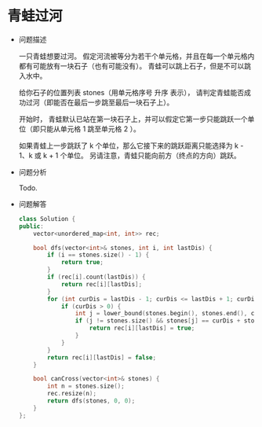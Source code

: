# 青蛙过河



- 问题描述

  一只青蛙想要过河。 假定河流被等分为若干个单元格，并且在每一个单元格内都有可能放有一块石子（也有可能没有）。 青蛙可以跳上石子，但是不可以跳入水中。

  给你石子的位置列表 stones（用单元格序号 升序 表示）， 请判定青蛙能否成功过河（即能否在最后一步跳至最后一块石子上）。

  开始时， 青蛙默认已站在第一块石子上，并可以假定它第一步只能跳跃一个单位（即只能从单元格 1 跳至单元格 2 ）。

  如果青蛙上一步跳跃了 k 个单位，那么它接下来的跳跃距离只能选择为 k - 1、k 或 k + 1 个单位。 另请注意，青蛙只能向前方（终点的方向）跳跃。




- 问题分析

  Todo.



- 问题解答

  ```c++
  class Solution {
  public:
      vector<unordered_map<int, int>> rec;
  
      bool dfs(vector<int>& stones, int i, int lastDis) {
          if (i == stones.size() - 1) {
              return true;
          }
          if (rec[i].count(lastDis)) {
              return rec[i][lastDis];
          }
          for (int curDis = lastDis - 1; curDis <= lastDis + 1; curDis++) {
              if (curDis > 0) {
                  int j = lower_bound(stones.begin(), stones.end(), curDis + stones[i]) - stones.begin();
                  if (j != stones.size() && stones[j] == curDis + stones[i] && dfs(stones, j, curDis)) {
                      return rec[i][lastDis] = true;
                  }
              }
          }
          return rec[i][lastDis] = false;
      }
  
      bool canCross(vector<int>& stones) {
          int n = stones.size();
          rec.resize(n);
          return dfs(stones, 0, 0);
      }
  };
  ```

  



